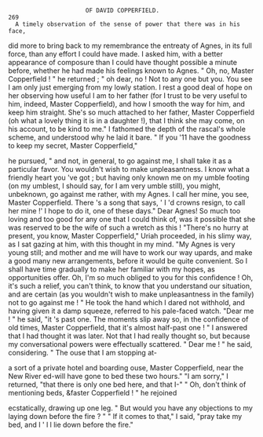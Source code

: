                           OF DAVID COPPERFIELD.                            269
      A timely observation of the sense of power that there was in his face,
  did more to bring back to my remembrance the entreaty of Agnes, in its
  full force, than any effort I could have made. I asked him, with a better
  appearance of composure than I could have thought possible a minute
  before, whether he had made his feelings known to Agnes.
     " Oh, no, Master Copperfield ! " he returned ; " oh dear, no ! Not to
  any one but you. You see I am only just emerging from my lowly
  station. I rest a good deal of hope on her observing how useful I am to
  her father (for I trust to be very useful to him, indeed, Master Copperfield),
 and how I smooth the way for him, and keep him straight. She's so much
 attached to her father, Master Copperfield (oh what a lovely thing it is in a
 daughter !), that I think she may come, on his account, to be kind to me."
     I fathomed the depth of the rascal's whole scheme, and understood
 why he laid it bare.
     " If you '11 have the goodness to keep my secret, Master Copperfield,"

 he pursued, " and not, in general, to go against me, I shall take it as a
 particular favor. You wouldn't wish to make unpleasantness. I know
 what a friendly heart you 've got ; but having only known me on my umble
footing (on my umblest, I should say, for I am very umble still), you might,
 unbeknown, go against me rather, with my Agnes. I call her mine, you
 see, Master Copperfield. There 's a song that says, ' I 'd crowns resign,
 to call her mine !' I hope to do it, one of these days."
    Dear Agnes! So much too loving and too good for any one that
 I could think of, was it possible that she was reserved to be the wife of
 such a wretch as this !
     "There's no hurry at present, you know, Master Copperfield," Uriah
proceeded, in his slimy way, as I sat gazing at him, with this thought in
my mind. "My Agnes is very young still; and mother and me will have
to work our way upards, and make a good many new arrangements,
before it would be quite convenient. So I shall have time gradually to
make her familiar with my hopes, as opportunities offer. Oh, I'm so
much obliged to you for this confidence ! Oh, it's such a relief, you can't
think, to know that you understand our situation, and are certain (as you
wouldn't wish to make unpleasantness in the family) not to go against me ! "
    He took the hand which I dared not withhold, and having given it a
damp squeeze, referred to his pale-faced watch.
    "Dear me ! " he said, "it 's past one. The moments slip away so,
in the confidence of old times, Master Copperfield, that it's almost
half-past one ! "
    I answered that I had thought it was later. Not that I had really
thought so, but because my conversational powers were effectually scattered.
    " Dear me ! " he said, considering. " The ouse that I am stopping at-

a sort of a private hotel and boarding ouse, Master Copperfield, near the
New River ed-will have gone to bed these two hours."
    "I am sorry," I returned, "that there is only one bed here, and
that I-"
    " Oh, don't think of mentioning beds, &faster Copperfield ! " he rejoined

ecstatically, drawing up one leg. " But would you have any objections
to my laying down before the fire ? "
    " If it comes to that," I said, "pray take my bed, and I ' l l lie down
before the fire."
